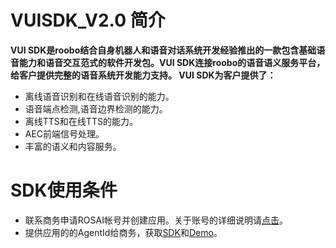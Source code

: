 
VUISDK_V2.0 简介
=

**VUI SDK是roobo结合自身机器人和语音对话系统开发经验推出的一款包含基础语音能力和语音交互范式的软件开发包。VUI SDK连接roobo的语音语义服务平台，给客户提供完整的语音系统开发能力支持。 
VUI SDK为客户提供了：**
  
-  离线语音识别和在线语音识别的能力。  
-  语音端点检测,语音边界检测的能力。  
-  离线TTS和在线TTS的能力。  
-  AEC前端信号处理。  
-  丰富的语义和内容服务。  


SDK使用条件
=

-  联系商务申请ROSAI帐号并创建应用。关于账号的详细说明请[点击](https://github.com/271766152/docs/blob/master/VUI-SDK/2.0/doc/%E8%B4%A6%E5%8F%B7%E7%94%B3%E8%AF%B7%E6%96%B9%E6%B3%95.md)。    
-  提供应用的的AgentId给商务，获取[SDK]()和[Demo](https://github.com/271766152/docs/blob/master/VUI-SDK/2.0/doc/Demo.md)。  

